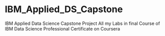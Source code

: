# IBM_Applied_DS_Capstone
IBM Applied Data Science Capstone Project
All my Labs in final Course of IBM Data Science Professional Certificate on Coursera

